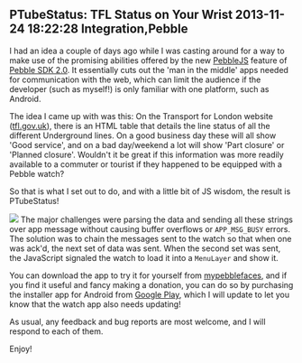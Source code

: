 PTubeStatus: TFL Status on Your Wrist
2013-11-24 18:22:28
Integration,Pebble
---

<strong></strong>I had an idea a couple of days ago while I was casting around for a way to make use of the promising abilities offered by the new <a title="PebbleJS" href="https://developer.getpebble.com/2/guides/javascript-guide.html">PebbleJS</a> feature of <a title="Pebble SDK 2.0" href="https://developer.getpebble.com/2/">Pebble SDK 2.0</a>. It essentially cuts out the 'man in the middle' apps needed for communication with the web, which can limit the audience if the developer (such as myself!) is only familiar with one platform, such as Android.

The idea I came up with was this: On the Transport for London website (<a title="TFL" href="http://www.tfl.gov.uk/">tfl.gov.uk</a>), there is an HTML table that details the line status of all the different Underground lines. On a good business day these will all show 'Good service', and on a bad day/weekend a lot will show 'Part closure' or 'Planned closure'. Wouldn't it be great if this information was more readily available to a commuter or tourist if they happened to be equipped with a Pebble watch?

So that is what I set out to do, and with a little bit of JS wisdom, the result is PTubeStatus!

<a href="http://ninedof.files.wordpress.com/2013/11/mockup2.gif">![](http://ninedof.files.wordpress.com/2013/11/mockup2.gif)</a> The major challenges were parsing the data and sending all these strings over app message without causing buffer overflows or <code>APP_MSG_BUSY</code> errors. The solution was to chain the messages sent to the watch so that when one was ack'd, the next set of data was sent. When the second set was sent, the JavaScript signaled the watch to load it into a <code>MenuLayer</code> and show it.

You can download the app to try it for yourself from <a title="mypebblefaces" href="http://www.mypebblefaces.com/apps/3905/7768/">mypebblefaces</a>, and if you find it useful and fancy making a donation, you can do so by purchasing the installer app for Android from <a title="PTubeStatus Installer" href="https://play.google.com/store/apps/details?id=com.wordpress.ninedof.ptubestatusinstaller">Google Play</a>, which I will update to let you know that the watch app also needs updating!

As usual, any feedback and bug reports are most welcome, and I will respond to each of them.

Enjoy!
